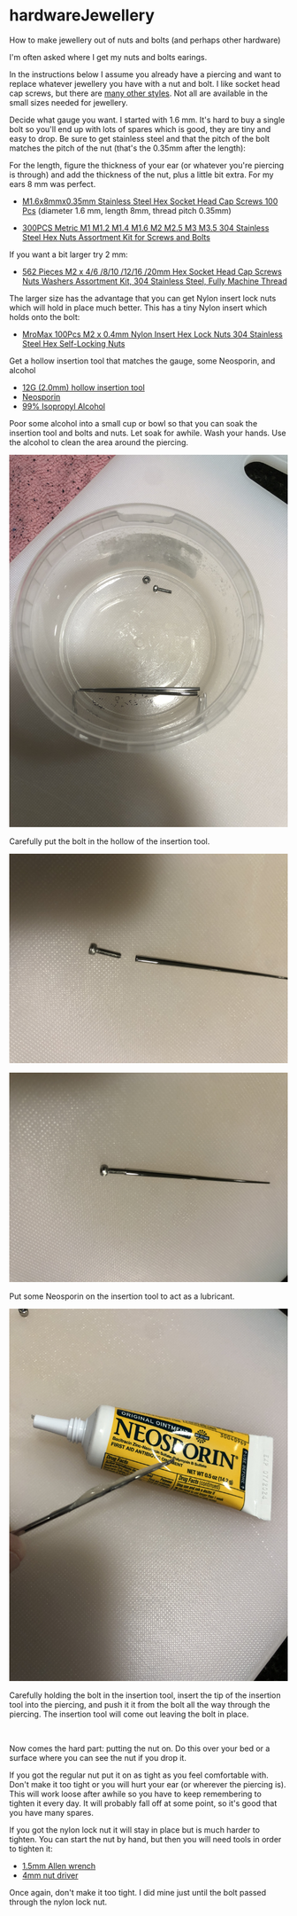 # hardwareJewellery
How to make jewellery out of nuts and bolts (and perhaps other hardware)

I'm often asked where I get my nuts and bolts earings. 

In the instructions below I assume
you already have a piercing and want to replace whatever jewellery you have
with a nut and bolt. I like socket head cap screws, but there are [many other
styles](https://manufast.in/a-comprehensive-guide-to-the-different-types-of-fasteners/). Not all are available in the small sizes needed for jewellery.

Decide what gauge you want. I started with 1.6 mm. It's hard to buy a
   single bolt so you'll end up with lots of spares which is good, they are
   tiny and easy to drop. Be sure to get stainless steel and that the pitch of
   the bolt matches the pitch of the nut (that's the 0.35mm after the
   length):

For the length, figure the thickness of your ear (or whatever you're piercing
is through) and add the thickness of the nut, plus a little bit extra. For my
ears 8 mm was perfect.

- [M1.6x8mmx0.35mm Stainless Steel Hex Socket Head Cap Screws 100 Pcs](https://www.amazon.com/gp/product/B00XP4ORF2/)
(diameter 1.6 mm, length 8mm, thread pitch 0.35mm)

- [300PCS Metric M1 M1.2 M1.4 M1.6 M2 M2.5 M3 M3.5 304 Stainless Steel Hex Nuts
Assortment Kit for Screws and
Bolts](https://www.amazon.com/gp/product/B0B7SLDHK1/)

If you want a bit larger try 2 mm:

- [562 Pieces M2 x 4/6 /8/10 /12/16 /20mm Hex Socket Head Cap Screws Nuts
  Washers Assortment Kit, 304 Stainless Steel, Fully Machine
  Thread](https://www.amazon.com/gp/product/B0B88RJ93J/)

The larger size has the advantage that you can get Nylon insert lock nuts which will hold
in place much better. This has a tiny Nylon insert which holds onto the bolt:

- [MroMax 100Pcs M2 x 0.4mm Nylon Insert Hex Lock Nuts 304 Stainless Steel Hex
  Self-Locking Nuts](https://www.amazon.com/MroMax-M2x0-4mm-Stainless-Silver-Self-Locking/dp/B07YV8SP7K/)

Get a hollow insertion tool that matches the gauge, some Neosporin, and alcohol

- [12G (2.0mm) hollow insertion tool](https://www.amazon.com/gp/product/B08MF9XMV1/)
- [Neosporin](https://www.amazon.com/gp/product/B00164IIUI/)
- [99% Isopropyl Alcohol](https://www.amazon.com/Amazon-Brand-Isopropyl-Antiseptic-Technical/dp/B07NFSFBXQ/)

Poor some alcohol into a small cup or bowl so that you can soak the insertion
tool and bolts and nuts. Let soak for awhile. Wash your hands. Use the alcohol
to clean the area around the piercing.

![](media/soaking.jpg)

Carefully put the bolt in the hollow of the insertion tool.

![](media/boltNearTool.jpg)

![](media/boltinTool.jpg)

Put some Neosporin on the insertion tool to act as a lubricant.

![](media/neosporin.jpg)

Carefully holding the bolt in the insertion tool,
insert the tip of the insertion tool into the piercing,
and push it it from the bolt all the way through the piercing. 
The insertion tool will come out leaving the bolt in place.

![]()

Now comes the hard part: putting the nut on. 
Do this over your bed or a surface 
where you can see the nut if you drop it.

If you got the regular nut put it on as tight as you feel comfortable with.
Don't make it too tight or you will hurt your ear (or wherever the piercing
is).
This will work loose after awhile so you have to keep remembering to tighten
it every day. It will probably fall off at some point, so it's good that you
have many spares.

If you got the nylon lock nut it will stay in place but is much harder to
tighten. You can start the nut by hand, but then you will need tools in order
to tighten it:

- [1.5mm Allen wrench](https://www.amazon.com/Wera-05118066001-Screwdriver-Electronic-Applications/dp/B0001P18OQ/)
- [4mm nut driver](https://www.amazon.com/Wera-05118120001-Nutspinner-Electronics-Screwdriver/dp/B003ES5MLM/)

Once again, don't make it too tight. I did mine just until the bolt passed
through the nylon lock nut.

